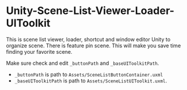 # Unity-Scene-List-Viewer-Loader-UIToolkit
This is scene list viewer, loader, shortcut and window editor Unity to organize scene. There is feature pin scene. This will make you save time finding your favorite scene.

Make sure check and edit `_buttonPath` and `_baseUIToolkitPath`.
- `_buttonPath` is path to `Assets/SceneListButtonContainer.uxml`
- `_baseUIToolkitPath` is path to `Assets/SceneListUIToolkit.uxml`.
